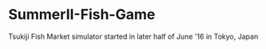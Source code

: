 # SummerII-Fish-Game
Tsukiji Fish Market simulator started in later half of June '16 in Tokyo, Japan
